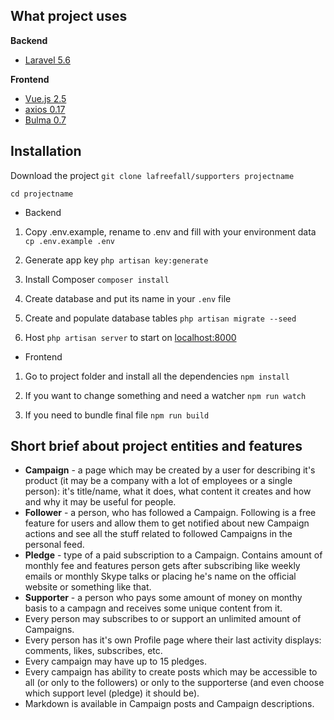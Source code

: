 ## What project uses
**Backend**
- [Laravel 5.6](https://github.com/laravel/laravel)
 
**Frontend**
- [Vue.js 2.5](https://github.com/vuejs/vue)
- [axios 0.17](https://github.com/axios/axios)
- [Bulma 0.7](https://github.com/jgthms/bulma)

## Installation
Download the project
`git clone lafreefall/supporters projectname`

`cd projectname`

- Backend

1. Copy .env.example, rename to .env and fill with your environment data
`cp .env.example .env`
2. Generate app key
`php artisan key:generate`

3. Install Composer
`composer install`

4. Create database and put its name in your `.env` file

5. Create and populate database tables
`php artisan migrate --seed`

6. Host
`php artisan server` to start on [localhost:8000](http://localhost:8000/)

- Frontend

1. Go to project folder and install all the dependencies
`npm install`

2. If you want to change something and need a watcher
`npm run watch`

3. If you need to bundle final file
`npm run build`

## Short brief about project entities and features

 - **Campaign** - a page which may be created by a user for describing it's product (it may be a company with a lot of employees or a single person): it's title/name, what it does, what content it creates and how and why it may be useful for people.
 - **Follower** - a person, who has followed a Campaign. Following is a free feature for users and allow them to get notified about new Campaign actions and see all the stuff related to followed Campaigns in the personal feed.
 - **Pledge** - type of a paid subscription to a Campaign. Contains amount of monthly fee and features person gets after subscribing like weekly emails or monthly Skype talks or placing he's name on the official website or something like that.
 - **Supporter** - a person who pays some amount of money on monthy basis to a campagn and receives some unique content from it.
 - Every person may subscribes to or support an unlimited amount of Campaigns.
 - Every person has it's own Profile page where their last activity displays: comments, likes, subscribes, etc.
 - Every campaign may have up to 15 pledges.
 - Every campaign has ability to create posts which may be accessible to all (or only to the followers) or only to the supporterse (and even choose which support level (pledge) it should be).
 - Markdown is available in Campaign posts and Campaign descriptions.